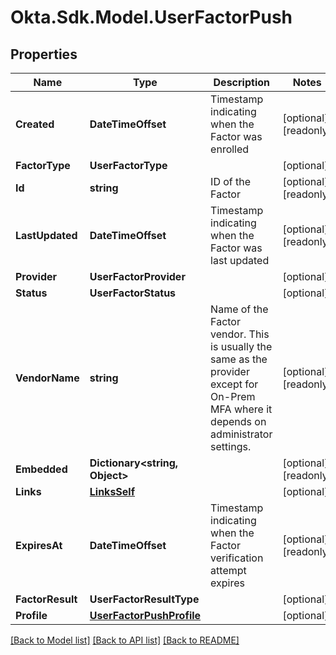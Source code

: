 # Okta.Sdk.Model.UserFactorPush

## Properties

Name | Type | Description | Notes
------------ | ------------- | ------------- | -------------
**Created** | **DateTimeOffset** | Timestamp indicating when the Factor was enrolled | [optional] [readonly] 
**FactorType** | **UserFactorType** |  | [optional] 
**Id** | **string** | ID of the Factor | [optional] [readonly] 
**LastUpdated** | **DateTimeOffset** | Timestamp indicating when the Factor was last updated | [optional] [readonly] 
**Provider** | **UserFactorProvider** |  | [optional] 
**Status** | **UserFactorStatus** |  | [optional] 
**VendorName** | **string** | Name of the Factor vendor. This is usually the same as the provider except for On-Prem MFA where it depends on administrator settings. | [optional] [readonly] 
**Embedded** | **Dictionary&lt;string, Object&gt;** |  | [optional] [readonly] 
**Links** | [**LinksSelf**](LinksSelf.md) |  | [optional] 
**ExpiresAt** | **DateTimeOffset** | Timestamp indicating when the Factor verification attempt expires | [optional] [readonly] 
**FactorResult** | **UserFactorResultType** |  | [optional] 
**Profile** | [**UserFactorPushProfile**](UserFactorPushProfile.md) |  | [optional] 

[[Back to Model list]](../README.md#documentation-for-models) [[Back to API list]](../README.md#documentation-for-api-endpoints) [[Back to README]](../README.md)

